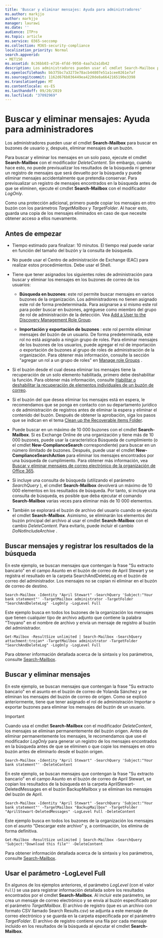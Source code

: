 ```yaml
---
title: 'Buscar y eliminar mensajes: Ayuda para administradores'
ms.author: markjjo
author: markjjo
manager: laurawi
ms.date: ''
audience: ITPro
ms.topic: article
ms.service: O365-seccomp
ms.collection: M365-security-compliance
localization_priority: Normal
search.appverid:
- MET150
ms.assetid: 8c36bb03-e716-4fdd-9958-4aa7a2a1db42
description: Los administradores pueden usar el cmdlet Search-Mailbox para buscar en buzones de usuario y, después, eliminar mensajes de un buzón.
ms.openlocfilehash: bb375bc7a3273e78acb44807e51a1cee0261e7af
ms.sourcegitcommit: 1162d676b036449ea4220de8a6642165190e3398
ms.translationtype: MT
ms.contentlocale: es-ES
ms.lasthandoff: 09/20/2019
ms.locfileid: "37092969"
---
```

# <a name="search-for-and-delete-messages---admin-help"></a>Buscar y eliminar mensajes: Ayuda para administradores
  
Los administradores pueden usar el cmdlet **Search-Mailbox** para buscar en buzones de usuario y, después, eliminar mensajes de un buzón. 
  
Para buscar y eliminar los mensajes en un solo paso, ejecute el cmdlet **Search-Mailbox** con el modificador  _DeleteContent_. Sin embargo, cuando hace esto, no puede previsualizar los resultados de la búsqueda ni generar un registro de mensajes que será devuelto por la búsqueda y puede eliminar mensajes accidentalmente que pretendía conservar. Para previsualizar un registro de mensajes encontrados en la búsqueda antes de que se eliminen, ejecute el cmdlet **Search-Mailbox** con el modificador  _LogOnly_. 
  
Como una protección adicional, primero puede copiar los mensajes en otro buzón con los parámetros  _TargetMailbox_ y  _TargetFolder_. Al hacer esto, guarda una copia de los mensajes eliminados en caso de que necesite obtener acceso a ellos nuevamente. 
  
## <a name="before-you-begin"></a>Antes de empezar

- Tiempo estimado para finalizar: 10 minutos. El tiempo real puede variar en función del tamaño del buzón y la consulta de búsqueda.
    
- No puede usar el Centro de administración de Exchange (EAC) para realizar estos procedimientos. Debe usar el Shell.
    
- Tiene que tener asignados los siguientes roles de administración para buscar y eliminar los mensajes en los buzones de correo de los usuarios:
    
  - **Búsqueda en buzones**: este rol permite buscar mensajes en varios buzones de la organización. Los administradores no tienen asignado este rol de forma predeterminada. Para asignarse a sí mismo este rol para poder buscar en buzones, agréguese como miembro del grupo de rol de administración de la detección. Vea [Add a User to the Discovery Management Role Group](http://technet.microsoft.com/library/729e09d8-614b-431f-ae04-ae41fb4c628e.aspx).
    
  - **Importación y exportación de buzones** : este rol permite eliminar mensajes del buzón de un usuario. De forma predeterminada, este rol no está asignado a ningún grupo de roles. Para eliminar mensajes de los buzones de los usuarios, puede agregar el rol de importación o exportación de buzones al grupo de roles de administración de la organización. Para obtener más información, consulte la sección "agregar un rol a un grupo de roles" en [Manage role Groups](http://technet.microsoft.com/library/ab9b7a3b-bf67-4ba1-bde5-8e6ac174b82c.aspx) . 
    
- Si el buzón desde el cual desea eliminar los mensajes tiene la recuperación de un solo elemento habilitada, primero debe deshabilitar la función. Para obtener más información, consulte [Habilitar o deshabilitar la recuperación de elementos individuales de un buzón de correo](http://technet.microsoft.com/library/2e7f1bcd-8395-45ad-86ce-22868bd46af0.aspx).
    
- Si el buzón del que desea eliminar los mensajes está en espera, le recomendamos que se ponga en contacto con su departamento jurídico o de administración de registros antes de eliminar la espera y eliminar el contenido del buzón. Después de obtener la aprobación, siga los pasos que se indican en el tema [Clean up the Recoverable items Folder](http://technet.microsoft.com/library/82c310f8-de2f-46f2-8e1a-edb6055d6e69.aspx).
    
- Puede buscar en un máximo de 10 000 buzones con el cmdlet **Search-Mailbox**. Si es Exchange Online de una organización y tiene más de 10 000 buzones, puede usar la característica Búsqueda de cumplimiento (o el cmdlet **New-ComplianceSearch** correspondiente) para buscar en un número ilimitado de buzones. Después, puede usar el cmdlet **New-ComplianceSearchAction** para eliminar los mensajes encontrados por una búsqueda de cumplimiento. Para obtener más información, vea [Buscar y eliminar mensajes de correo electrónico de la organización de Office 365](https://go.microsoft.com/fwlink/p/?LinkId=786856).
    
- Si incluye una consulta de búsqueda (utilizando el parámetro  *SearchQuery*  ), el cmdlet **Search-Mailbox** devolverá un máximo de 10 000 elementos en los resultados de búsqueda. Por tanto, si incluye una consulta de búsqueda, es posible que deba ejecutar el comando **Search-Mailbox** varias veces para eliminar más de 10 000 elementos. 
    
- También se explorará el buzón de archivo del usuario cuando se ejecuta el cmdlet **Search-Mailbox**. Asimismo, se eliminarán los elementos del buzón principal del archivo al usar el cmdlet **Search-Mailbox** con el cambio  _DeleteContent_. Para evitarlo, puede incluir el cambio  *DoNotIncludeArchive*  .
    
## <a name="search-messages-and-log-the-search-results"></a>Buscar mensajes y registrar los resultados de la búsqueda

En este ejemplo, se buscan mensajes que contengan la frase "Su extracto bancario" en el campo Asunto en el buzón de correo de April Stewart y se registra el resultado en la carpeta SearchAndDeleteLog en el buzón de correo del administrador. Los mensajes no se copian ni eliminar en el buzón de correo de destino.
  
```
Search-Mailbox -Identity "April Stewart" -SearchQuery 'Subject:"Your bank statement"' -TargetMailbox administrator -TargetFolder "SearchAndDeleteLog" -LogOnly -LogLevel Full
```

Este ejemplo busca en todos los buzones de la organización los mensajes que tienen cualquier tipo de archivo adjunto que contiene la palabra "Troyano" en el nombre de archivo y envía un mensaje de registro al buzón del administrador.
  
```
Get-Mailbox -ResultSize unlimited | Search-Mailbox -SearchQuery attachment:trojan* -TargetMailbox administrator -TargetFolder "SearchAndDeleteLog" -LogOnly -LogLevel Full
```

Para obtener información detallada acerca de la sintaxis y los parámetros, consulte [Search-Mailbox](http://technet.microsoft.com/library/9ee3b02c-d343-4816-a583-a90b1fad4b26.aspx).
  
 
## <a name="search-and-delete-messages"></a>Buscar y eliminar mensajes

En este ejemplo, se buscan mensajes que contengan la frase "Su extracto bancario" en el asunto en el buzón de correo de Yolanda Sánchez y se eliminan los mensajes del buzón de correo de origen. Como se explicó anteriormente, tiene que tener asignado el rol de administración Importar o exportar buzones para eliminar los mensajes del buzón de un usuario.
  
> [!IMPORTANT]
> Cuando usa el cmdlet **Search-Mailbox** con el modificador  _DeleteContent_, los mensajes se eliminan permanentemente del buzón origen. Antes de eliminar permanentemente los mensajes, le recomendamos que use el modificador  _LogOnly_ para generar un registro de los mensajes encontrados en la búsqueda antes de que se eliminen o que copie los mensajes en otro buzón antes de eliminarlo desde el buzón origen. 
  
```
Search-Mailbox -Identity "April Stewart" -SearchQuery 'Subject:"Your bank statement"' -DeleteContent
```

En este ejemplo, se buscan mensajes que contengan la frase "Su extracto bancario" en el campo Asunto en el buzón de correo de April Stewart, se copian los resultados de la búsqueda en la carpeta AprilStewart-DeletedMessages en el buzón BackupMailbox y se eliminan los mensajes del buzón de April.
  
```
Search-Mailbox -Identity "April Stewart" -SearchQuery 'Subject:"Your bank statement"' -TargetMailbox "BackupMailbox" -TargetFolder "AprilStewart-DeletedMessages" -LogLevel Full -DeleteContent
```

Este ejemplo busca en todos los buzones de la organización los mensajes con el asunto "Descargar este archivo" y, a continuación, los elimina de forma definitiva. 
  
```
Get-Mailbox -ResultSize unlimited | Search-Mailbox -SearchQuery 'Subject:"Download this file"' -DeleteContent
```

Para obtener información detallada acerca de la sintaxis y los parámetros, consulte [Search-Mailbox](http://technet.microsoft.com/library/9ee3b02c-d343-4816-a583-a90b1fad4b26.aspx).

## <a name="using-the--loglevel-full-parameter"></a>Usar el parámetro -LogLevel Full

En algunos de los ejemplos anteriores, el parámetro  _LogLevel_ (con el valor  `Full`) se usa para registrar información detallada sobre los resultados encontrados por el cmdlet **Search-Mailbox**. Al incluir este parámetro, se crea un mensaje de correo electrónico y se envía al buzón especificado por el parámetro  _TargetMailbox_. El archivo de registro (que es un archivo con formato CSV llamado Search Results.csv) se adjunta a este mensaje de correo electrónico y se guarda en la carpeta especificada por el parámetro  _TargetFolder_. El archivo de registro contiene una fila por cada mensaje incluido en los resultados de la búsqueda al ejecutar el cmdlet **Search-Mailbox**. 

